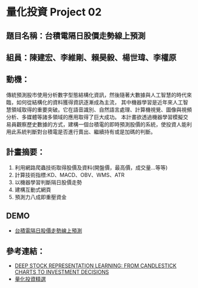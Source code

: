 # 量化投資 Project 02

## 題目名稱：台積電隔日股價走勢線上預測

## 組員：陳建宏、李維剛、賴昊毅、楊世瑋、李權原

## 動機：
傳統預測股市使用分析數字型態結構化資訊，然後隨著大數據與人工智慧的時代來臨，如何從結構化的資料獲得資訊逐漸成為主流，
其中機器學習是近年來人工智慧領域取得的重要突破。它在語音識別、自然語言處理、計算機視覺、圖像與視頻分析、多媒體等諸多領域的應用取得了巨大成功。
本計畫欲透過機器學習模擬交易員觀察歷史數據的方式，建構一個台積電的即時預測股價的系統，使投資人能利用此系統判斷對台積電是否進行賣出、繼續持有或是加碼的判斷。

## 計畫摘要：
1. 利用網路爬蟲技術取得股價及資料(開盤價，最高價，成交量...等等)
2. 計算技術指標:KD、MACD、OBV、WMS、ATR
3. 以機器學習判斷隔日股價走勢
4. 建構互動式網頁
5. 預測力八成即重壓資金

## DEMO

* [台積電隔日股價走勢線上預測](https://9ea3b155.ngrok.io/)


## 參考連結：
* [DEEP STOCK REPRESENTATION LEARNING: FROM CANDLESTICK CHARTS TO
INVESTMENT DECISIONS](https://arxiv.org/pdf/1709.03803.pdf)
* [量化投資精選](https://community.bigquant.com/t/%E9%87%8F%E5%8C%96%E7%A0%94%E7%A9%B6%E6%AF%8F%E5%91%A8%E7%B2%BE%E9%80%89-20170929/2821)
